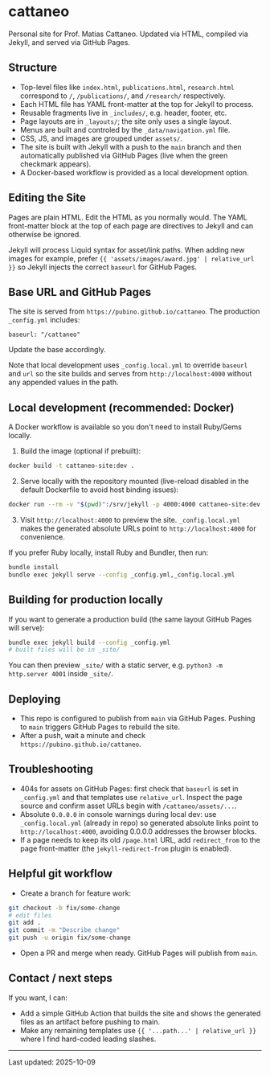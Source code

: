 # cattaneo 

Personal site for Prof. Matias Cattaneo.  Updated via HTML, compiled via Jekyll, and served via GitHub Pages.

## Structure
- Top-level files like `index.html`, `publications.html`, `research.html` correspond to `/`, `/publications/`, and `/research/` respectively. 
- Each HTML file has YAML front-matter at the top for Jekyll to process.
- Reusable fragments live in `_includes/`, e.g. header, footer, etc.
- Page layouts are in `_layouts/`; the site only uses a single layout.
- Menus are built and controled by the `_data/navigation.yml` file.
- CSS, JS, and images are grouped under `assets/`.
- The site is built with Jekyll with a push to the `main` branch and then automatically published via GitHub Pages (live when the green checkmark appears).
- A Docker-based workflow is provided as a local development option.

## Editing the Site

Pages are plain HTML.  Edit the HTML as you normally would. The YAML front-matter block at the top of each page are directives to Jekyll and can otherwise be ignored.

Jekyll will process Liquid syntax for asset/link paths.  When adding new images for example, prefer `{{ 'assets/images/award.jpg' | relative_url }}` so Jekyll injects the correct `baseurl` for GitHub Pages.

## Base URL and GitHub Pages

The site is served from `https://pubino.github.io/cattaneo`. The production `_config.yml` includes:

```
baseurl: "/cattaneo"
```

Update the base accordingly.

Note that local development uses `_config.local.yml` to override `baseurl` and `url` so the site builds and serves from `http://localhost:4000` without any appended values in the path.

## Local development (recommended: Docker)
A Docker workflow is available so you don't need to install Ruby/Gems locally.

1. Build the image (optional if prebuilt):

```bash
docker build -t cattaneo-site:dev .
```

2. Serve locally with the repository mounted (live-reload disabled in the default Dockerfile to avoid host binding issues):

```bash
docker run --rm -v "$(pwd)":/srv/jekyll -p 4000:4000 cattaneo-site:dev bundle exec jekyll serve --config _config.yml,_config.local.yml --host 0.0.0.0
```

3. Visit `http://localhost:4000` to preview the site. `_config.local.yml` makes the generated absolute URLs point to `http://localhost:4000` for convenience.

If you prefer Ruby locally, install Ruby and Bundler, then run:

```bash
bundle install
bundle exec jekyll serve --config _config.yml,_config.local.yml
```

## Building for production locally
If you want to generate a production build (the same layout GitHub Pages will serve):

```bash
bundle exec jekyll build --config _config.yml
# built files will be in _site/
```

You can then preview `_site/` with a static server, e.g. `python3 -m http.server 4001` inside `_site/`.

## Deploying
- This repo is configured to publish from `main` via GitHub Pages. Pushing to `main` triggers GitHub Pages to rebuild the site.
- After a push, wait a minute and check `https://pubino.github.io/cattaneo`.

## Troubleshooting
- 404s for assets on GitHub Pages: first check that `baseurl` is set in `_config.yml` and that templates use `relative_url`. Inspect the page source and confirm asset URLs begin with `/cattaneo/assets/...`.
- Absolute `0.0.0.0` in console warnings during local dev: use `_config.local.yml` (already in repo) so generated absolute links point to `http://localhost:4000`, avoiding 0.0.0.0 addresses the browser blocks.
- If a page needs to keep its old `/page.html` URL, add `redirect_from` to the page front-matter (the `jekyll-redirect-from` plugin is enabled).

## Helpful git workflow
- Create a branch for feature work:

```bash
git checkout -b fix/some-change
# edit files
git add .
git commit -m "Describe change"
git push -u origin fix/some-change
```

- Open a PR and merge when ready. GitHub Pages will publish from `main`.

## Contact / next steps
If you want, I can:
- Add a simple GitHub Action that builds the site and shows the generated files as an artifact before pushing to main.
- Make any remaining templates use `{{ '...path...' | relative_url }}` where I find hard-coded leading slashes.

---

Last updated: 2025-10-09
